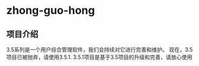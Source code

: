 # zhong-guo-hong
## 项目介绍
3.5系列是一个用户综合管理软件，我们会持续对它进行完善和维护。
现在，3.5项目已被抛弃，请使用3.5.1.
3.5.1项目是基于3.5项目的升级和完善，请放心使用
